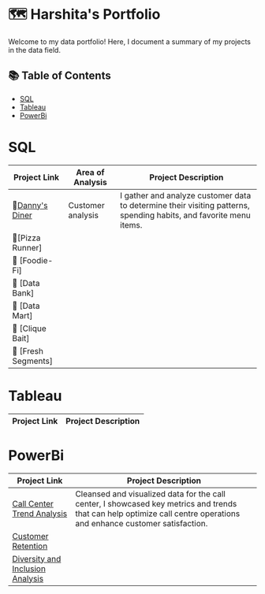 # 🗺 Harshita's Portfolio

Welcome to my data portfolio! Here, I document a summary of my projects in the data field. 

## 📚 Table of Contents
- [SQL](#sql)
- [Tableau](#tableau)
- [PowerBi](#PowerBi)


# SQL

| Project Link | Area of Analysis | Project Description | 
|---|---|---|
| 🍜[Danny's Diner](https://github.com/Harshita290/8-Week-SQL-Challenge/tree/main/Case%20Study%20%231%20-%20Danny's%20Diner) | Customer analysis | I gather and analyze customer data to determine their visiting patterns, spending habits, and favorite menu items.  | 
| 🍕[Pizza Runner] |
| 🥑 [Foodie-Fi] |
| 🏦 [Data Bank]  |  
| 🌽 [Data Mart] |  
| 🎣 [Clique Bait]  |  
| 🍒 [Fresh Segments] |  



# Tableau

| Project Link | Project Description | 
|---|---|

# PowerBi

| Project Link | Project Description | 
|---|---|
| [Call Center Trend Analysis](https://github.com/Harshita290/Power-Bi-Projects/tree/main/Forage%20Internship/Call%20Centre%20Trend%20Analysis) | Cleansed and visualized data for the call center, I showcased key metrics and trends that can help optimize call centre operations and enhance customer satisfaction. |
| [Customer Retention](https://github.com/Harshita290/Power-Bi-Projects/tree/main/Forage%20Internship/Customer%20Retention) |
| [Diversity and Inclusion Analysis](https://github.com/Harshita290/Power-Bi-Projects/tree/main/Forage%20Internship/Diversity%20and%20Inclusion%20Analysis) |

